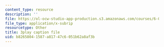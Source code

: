 ```yaml
---
content_type: resource
description: ''
file: https://ol-ocw-studio-app-production.s3.amazonaws.com/courses/6-003-signals-and-systems-fall-2011/b82658041587a81747c6051b62a8af3b_t2hNMFoIv8w.srt
file_type: application/x-subrip
resourcetype: Other
title: 3play caption file
uid: b8265804-1587-a817-47c6-051b62a8af3b
---
```

